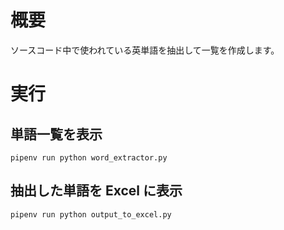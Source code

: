 # 概要
ソースコード中で使われている英単語を抽出して一覧を作成します。

# 実行

## 単語一覧を表示
```
pipenv run python word_extractor.py
```

## 抽出した単語を Excel に表示
```
pipenv run python output_to_excel.py
```